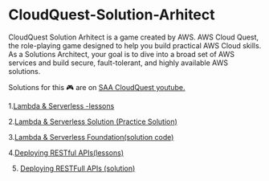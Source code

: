 # CloudQuest-Solution-Arhitect
CloudQuest Solution Arhitect is a game created by AWS. 
AWS Cloud Quest, the role-playing game designed to help you build practical AWS Cloud skills. As a Solutions Architect, your goal is to dive into a broad set of AWS services and build secure, fault-tolerant, and highly available AWS solutions.

Solutions for this 🎮 are on [SAA CloudQuest youtube. ](https://www.youtube.com/watch?v=TnNrMt9rH5k&list=PL5wpffL0WhBRqqWjL1a7Ly3KVk5cQ7N7q)

1.[Lambda & Serverless -lessons](https://www.youtube.com/watch?v=TnNrMt9rH5k&list=PL5wpffL0WhBRqqWjL1a7Ly3KVk5cQ7N7q&index=1)

2.[Lambda & Serverless Solution (Practice Solution)](https://www.youtube.com/watch?v=TnNrMt9rH5k&list=PL5wpffL0WhBRqqWjL1a7Ly3KVk5cQ7N7q&index=2)

3.[Lambda & Serverless Foundation(solution code)](https://www.youtube.com/watch?v=5BmhEMTLRMc&list=PL5wpffL0WhBRqqWjL1a7Ly3KVk5cQ7N7q&index=3)

4.[Deploying RESTful APIs(lessons)](https://www.youtube.com/watch?v=EVGvMlmu6zM&list=PL5wpffL0WhBRqqWjL1a7Ly3KVk5cQ7N7q&index=4) 

5. [Deploying RESTFull APIs (solution)](https://www.youtube.com/watch?v=7dRGEK_oNAg&list=PL5wpffL0WhBRqqWjL1a7Ly3KVk5cQ7N7q&index=5)
